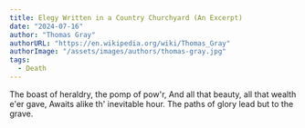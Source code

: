 ```yaml
---
title: Elegy Written in a Country Churchyard (An Excerpt)
date: "2024-07-16"
author: "Thomas Gray"
authorURL: "https://en.wikipedia.org/wiki/Thomas_Gray"
authorImage: "/assets/images/authors/thomas-gray.jpg"
tags:
  - Death
---
```


The boast of heraldry, the pomp of pow'r,
And all that beauty, all that wealth e'er gave,
Awaits alike th' inevitable hour.
The paths of glory lead but to the grave.

